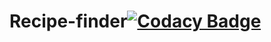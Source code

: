 # Recipe-finder[![Codacy Badge](https://api.codacy.com/project/badge/Grade/ca2a43978cfb4fd083c55bdb1e6be624)](https://www.codacy.com/manual/prasanna1157/Recipe-finder?utm_source=github.com&amp;utm_medium=referral&amp;utm_content=prasanna1157/Recipe-finder&amp;utm_campaign=Badge_Grade)
